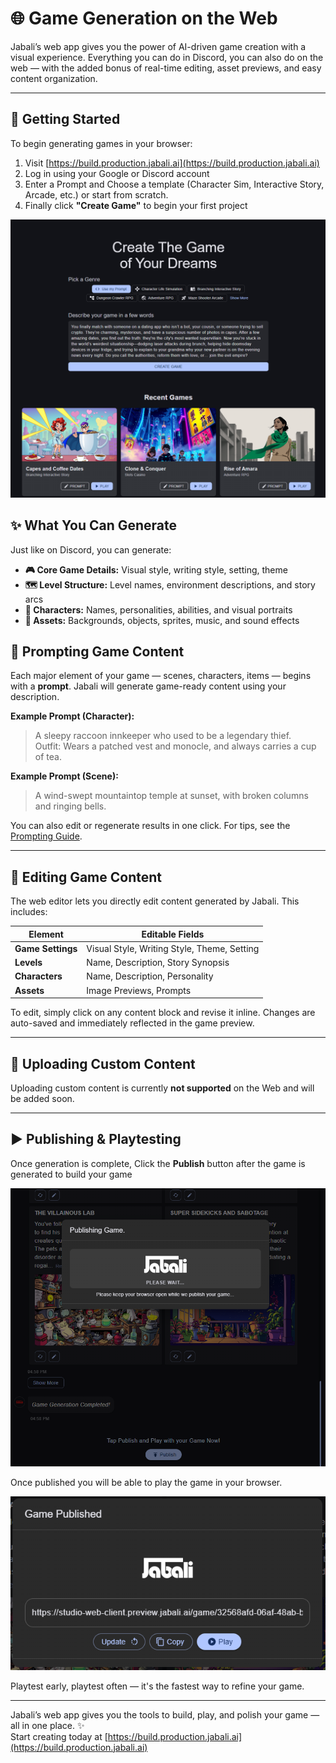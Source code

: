 # 🌐 Game Generation on the Web

Jabali’s web app gives you the power of AI-driven game creation with a visual experience. Everything you can do in Discord, you can also do on the web — with the added bonus of real-time editing, asset previews, and easy content organization.

---
## 🚀 Getting Started
To begin generating games in your browser:

1. Visit [https://build.production.jabali.ai](https://build.production.jabali.ai)  
2. Log in using your Google or Discord account  
3. Enter a Prompt and Choose a template (Character Sim, Interactive Story, Arcade, etc.) or start from scratch.
4. Finally click **"Create Game"** to begin your first project

![Jabali Web](images/jabali-web.png)

## ✨ What You Can Generate
Just like on Discord, you can generate:

- **🎮 Core Game Details:** Visual style, writing style, setting, theme  
- **🗺️ Level Structure:** Level names, environment descriptions, and story arcs  
- **🧍 Characters:** Names, personalities, abilities, and visual portraits  
- **🎨 Assets:** Backgrounds, objects, sprites, music, and sound effects

## 🧠 Prompting Game Content

Each major element of your game — scenes, characters, items — begins with a **prompt**. Jabali will generate game-ready content using your description.

**Example Prompt (Character):**

> A sleepy raccoon innkeeper who used to be a legendary thief.  
> Outfit: Wears a patched vest and monocle, and always carries a cup of tea.

**Example Prompt (Scene):**

> A wind-swept mountaintop temple at sunset, with broken columns and ringing bells.

You can also edit or regenerate results in one click. For tips, see the [Prompting Guide](core/prompting.md).

---

## 🧰 Editing Game Content

The web editor lets you directly edit content generated by Jabali. This includes:

| Element            | Editable Fields                                                    |
|--------------------|---------------------------------------------------------------------|
| **Game Settings**   | Visual Style, Writing Style, Theme, Setting                        |
| **Levels**          | Name, Description, Story Synopsis                                  |
| **Characters**      | Name, Description, Personality                          |
| **Assets**          | Image Previews, Prompts                |

To edit, simply click on any content block and revise it inline. Changes are auto-saved and immediately reflected in the game preview.

---

## 📁 Uploading Custom Content

Uploading custom content is currently **not supported** on the Web and will be added soon.

---

## ▶️ Publishing & Playtesting

Once generation is complete, Click the **Publish** button after the game is generated to build your game 

![alt text](images/web-publish.png)

Once published you will be able to play the game in your browser.

![alt text](images/web-play.png)


Playtest early, playtest often — it's the fastest way to refine your game.

---
Jabali’s web app gives you the tools to build, play, and polish your game — all in one place. ✨  
Start creating today at [https://build.production.jabali.ai](https://build.production.jabali.ai)